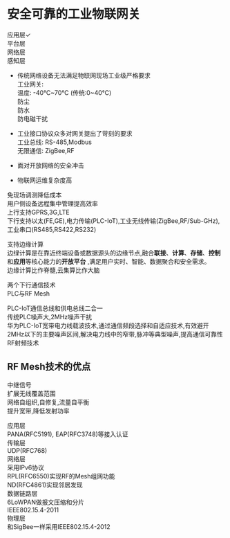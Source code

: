 # 安全可靠的工业物联网关  
应用层✓  
平台层  
网络层  
感知层  

- 传统网络设备无法满足物联网现场工业级严格要求  
工业网关:  
温度: -40℃~70℃  (传统:0~40℃)  
防尘  
防水  
防电磁干扰  

- 工业接口协议众多对网关提出了苛刻的要求  
工业总线: RS-485,Modbus  
无限通信: ZigBee,RF  

- 面对开放网络的安全冲击  

- 物联网运维复杂度高  

免现场调测降低成本  
用户侧设备远程集中管理提高效率  
上行支持GPRS,3G,LTE  
下行支持以太(FE,GE),电力传输(PLC-IoT),工业无线传输(ZigBee,RF/Sub-GHz),工业串口(RS485,RS422,RS232)  

支持边缘计算  
边绿计算是在靠近终端设备或数据源头的边缘节点,融合**联接**、**计算**、**存储**、**控制**和**应用**等核心能力的**开放平台** ,满足用户实时、智能、数据聚合和安全需求。  
边缘计算比作脊髓,云集算比作大脑  

两个下行通信技术  
PLC与RF Mesh  

PLC-IoT通信总线和供电总线二合一  
传统PLC噪声大,2MHz噪声干扰  
华为PLC-IoT宽带电力线载波技术,通过通信频段选择和自适应技术,有效避开2MHz以下的主要噪声区间,解决电力线中的窄带,脉冲等典型噪声,提高通信可靠性  
RF射频技术    
## RF Mesh技术的优点  
中继信号  
扩展无线覆盖范围  
网络自组织,自修复,流量自平衡  
提升宽带,降低发射功率  

应用层  
PANA(RFC5191), EAP(RFC3748)等接入认证  
传输层  
UDP(RFC768)  
网络层  
采用IPv6协议  
RPL(RFC6550)实现RF的Mesh组网功能  
ND(RFC4861)实现邻居发现  
数据链路层  
6LoWPAN做报文压缩和分片  
IEEE802.15.4-2011  
物理层  
和SigBee一样采用IEEE802.15.4-2012  

